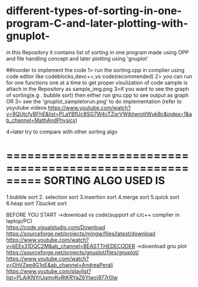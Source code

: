 # different-types-of-sorting-in-one-program-C-and-later-plotting-with-gnuplot-
in this  Repository it contains list of sorting in one program made using OPP and file handling concept and later plotting using  'gnuplot'

##inorder to implement the code
1>  run the sorting.cpp in complier using code editor like codeblocks,devc++,vs code(recommended)
2>  you can run for one functions one at a time to get proper visulization of code
                                                  sample is attach in the Repository as sample_img.png
3>if you want to see the graph of sorting(e.g . bubble sort) then either run gnu.cpp to see output as graph
                                            OR
3> see the 'gnuplot_sampletorun.png' to do implementation   (refer to yoyutube videos https://www.youtube.com/watch?v=9QUtcfyBFhE&list=PLaYBfUc8SG7W4cTZprVWjbtwrottWuk8c&index=1&ab_channel=MathAndPhysics)

4>later try to compare with other sorting algo




=========================================================
SORTING ALGO USED IS
=========================================================
1.bubble sort
2. selection sort
3.insertion sort
4.merge sort
5.quick sort
6.heap sort
7.bucket sort



BEFORE YOU START
->download vs code(support of c/c++ complier in laptop/PC)   
                                                          https://code.visualstudio.com/Download
                                                          https://sourceforge.net/projects/mingw/files/latest/download
                                                          https://www.youtube.com/watch?v=kEEx31DQC2M&ab_channel=BEASTTHEDECODER
->download gnu plot
                    https://sourceforge.net/projects/gnuplot/files/gnuplot/
                    https://www.youtube.com/watch?v=OhVZee4G1oE&ab_channel=AndreaPerali
                    https://www.youtube.com/playlist?list=PLAiKNYrUqmyKvRtKRYaZ6Ylwcj977r0lw
                    
